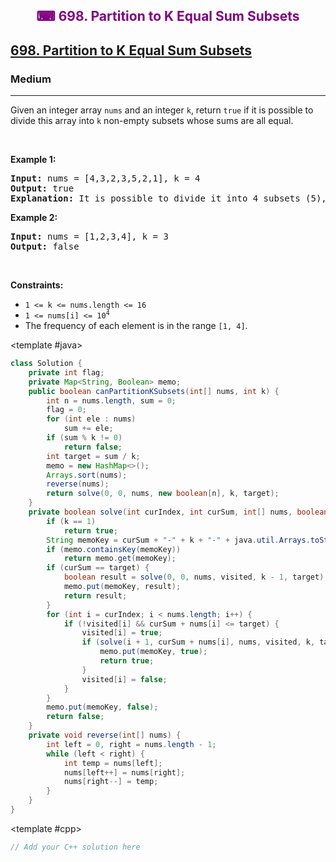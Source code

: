 <div align = "center">
<h style = "margin-bottom: 0px; margin-top: 0px; color : purple;" align = "center" class = "header">

## ⌨ 698. Partition to K Equal Sum Subsets

</h>
</div>

<h2><a href="https://leetcode.com/problems/partition-to-k-equal-sum-subsets" target = "_blank">698. Partition to K Equal Sum Subsets</a></h2><h3>Medium</h3><hr><p>Given an integer array <code>nums</code> and an integer <code>k</code>, return <code>true</code> if it is possible to divide this array into <code>k</code> non-empty subsets whose sums are all equal.</p>

<p>&nbsp;</p>
<p><strong class="example">Example 1:</strong></p>

<pre>
<strong>Input:</strong> nums = [4,3,2,3,5,2,1], k = 4
<strong>Output:</strong> true
<strong>Explanation:</strong> It is possible to divide it into 4 subsets (5), (1, 4), (2,3), (2,3) with equal sums.
</pre>

<p><strong class="example">Example 2:</strong></p>

<pre>
<strong>Input:</strong> nums = [1,2,3,4], k = 3
<strong>Output:</strong> false
</pre>

<p>&nbsp;</p>
<p><strong>Constraints:</strong></p>

<ul>
	<li><code>1 &lt;= k &lt;= nums.length &lt;= 16</code></li>
	<li><code>1 &lt;= nums[i] &lt;= 10<sup>4</sup></code></li>
	<li>The frequency of each element is in the range <code>[1, 4]</code>.</li>
</ul>

<CodeTabs :languages="[ { name: 'C++', slot: 'cpp' }, { name: 'Java', slot: 'java' } ]"> <template #java>

```java
class Solution {
    private int flag;
    private Map<String, Boolean> memo;
    public boolean canPartitionKSubsets(int[] nums, int k) {
        int n = nums.length, sum = 0;
        flag = 0;
        for (int ele : nums)
            sum += ele;
        if (sum % k != 0)
            return false;
        int target = sum / k;
        memo = new HashMap<>();
        Arrays.sort(nums);
        reverse(nums);
        return solve(0, 0, nums, new boolean[n], k, target);
    }
    private boolean solve(int curIndex, int curSum, int[] nums, boolean[] visited, int k, int target) {
        if (k == 1)
            return true;
        String memoKey = curSum + "-" + k + "-" + java.util.Arrays.toString(visited);
        if (memo.containsKey(memoKey))
            return memo.get(memoKey);
        if (curSum == target) {
            boolean result = solve(0, 0, nums, visited, k - 1, target);
            memo.put(memoKey, result);
            return result;
        }
        for (int i = curIndex; i < nums.length; i++) {
            if (!visited[i] && curSum + nums[i] <= target) {
                visited[i] = true;
                if (solve(i + 1, curSum + nums[i], nums, visited, k, target)) {
                    memo.put(memoKey, true);
                    return true;
                }
                visited[i] = false;
            }
        }
        memo.put(memoKey, false);
        return false;
    }
    private void reverse(int[] nums) {
        int left = 0, right = nums.length - 1;
        while (left < right) {
            int temp = nums[left];
            nums[left++] = nums[right];
            nums[right--] = temp;
        }
    }
}
```

</template>

<template #cpp>

```cpp
// Add your C++ solution here
```

</template>

</CodeTabs>
